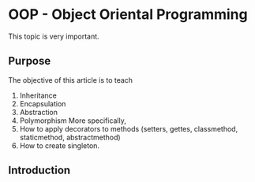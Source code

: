 # OOP - Object Oriental Programming

This topic is very important.

## Purpose

The objective of this article is to teach 
  1. Inheritance
  2. Encapsulation
  3. Abstraction
  4. Polymorphism
More specifically,
  1. How to apply decorators to methods (setters, gettes, classmethod, staticmethod, abstractmethod)
  2. How to create singleton.

## Introduction

